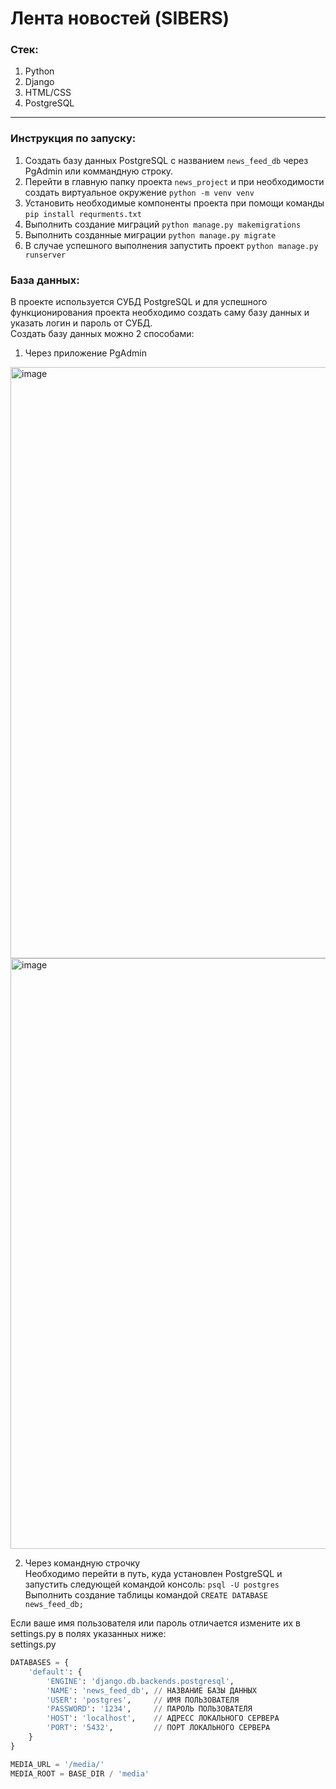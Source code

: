 <h1>Лента новостей (SIBERS)</h1>

<h3>Стек:</h3>

1. Python
2. Django
3. HTML/CSS
4. PostgreSQL

-----

<h3>Инструкция по запуску: </h3>

1. Создать базу данных PostgreSQL с названием ``` news_feed_db ``` через PgAdmin или коммандную строку.
2. Перейти в главную папку проекта ``` news_project ``` и при необходимости создать виртуальное окружение ``` python -m venv venv ```
3. Установить необходимые компоненты проекта при помощи команды ``` pip install requrments.txt ```
4. Выполнить создание миграций ``` python manage.py makemigrations ```
5. Выполнить созданные миграции ``` python manage.py migrate ```
6. В случае успешного выполнения запустить проект ``` python manage.py runserver ```

<h3>База данных: </h3>

В проекте используется СУБД PostgreSQL и для успешного функционирования проекта необходимо создать саму базу данных и указать логин и пароль от СУБД. <br>
Создать базу данных можно 2 способами: 

1. Через приложение PgAdmin
<img align = "center" width="1458" height="946" alt="image" src="https://github.com/user-attachments/assets/1b8645b1-81aa-47b6-a14a-1e0077d2adab" />
<img align = "center" width="1458" height="945" alt="image" src="https://github.com/user-attachments/assets/beb1bfe6-92ba-43c2-b59d-abd40fdaa758" />

2. Через командную строчку <br>
Необходимо перейти в путь, куда установлен PostgreSQL и запустить следующей командой консоль: ```psql -U postgres``` <br>
Выполнить создание таблицы командой ``` CREATE DATABASE news_feed_db; ``` <br>


Если ваше имя пользователя или пароль отличается измените их в settings.py в полях указанных ниже: <br>
settings.py
```python 
DATABASES = {
    'default': {
        'ENGINE': 'django.db.backends.postgresql',
        'NAME': 'news_feed_db', // НАЗВАНИЕ БАЗЫ ДАННЫХ
        'USER': 'postgres',     // ИМЯ ПОЛЬЗОВАТЕЛЯ
        'PASSWORD': '1234',     // ПАРОЛЬ ПОЛЬЗОВАТЕЛЯ
        'HOST': 'localhost',    // АДРЕСС ЛОКАЛЬНОГО СЕРВЕРА
        'PORT': '5432',         // ПОРТ ЛОКАЛЬНОГО СЕРВЕРА
    }
}

MEDIA_URL = '/media/'
MEDIA_ROOT = BASE_DIR / 'media'

```
